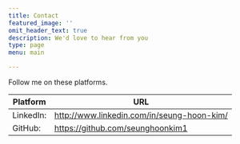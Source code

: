 ```yaml
---
title: Contact
featured_image: ''
omit_header_text: true
description: We'd love to hear from you
type: page
menu: main

---
```

Follow me on these platforms.

Platform |  URL
---|---
LinkedIn:| http://www.linkedin.com/in/seung-hoon-kim/
GitHub:| https://github.com/seunghoonkim1
